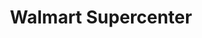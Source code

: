 ---
title: "Walmart Supercenter"
url: /memphis/walmart-supercenter-winchester-road/
shop: supermarket
---